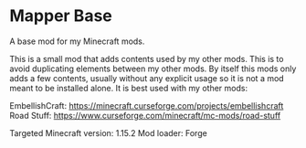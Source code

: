 # Mapper Base
 A base mod for my Minecraft mods.
 
 This is a small mod that adds contents used by my other mods. This is to avoid duplicating elements between my other mods.
 By itself this mods only adds a few contents, usually without any explicit usage so it is not a mod meant to be installed alone. It is best used with my other mods:
 
 EmbellishCraft: https://minecraft.curseforge.com/projects/embellishcraft  
 Road Stuff: https://www.curseforge.com/minecraft/mc-mods/road-stuff
  
 Targeted Minecraft version: 1.15.2
 Mod loader: Forge
